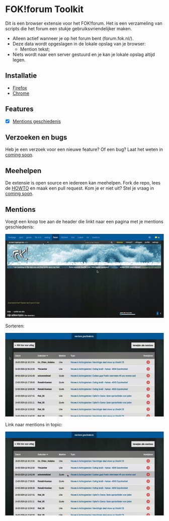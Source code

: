 # FOK!forum Toolkit

Dit is een browser extensie voor het FOK!forum. Het is een verzameling van scripts die het forum een stukje gebruiksvriendelijker maken.

- Alleen actief wanneer je op het forum bent (forum.fok.nl/).
- Deze data wordt opgeslagen in de lokale opslag van je browser:
  - Mention tekst;
- Niets wordt naar een server gestuurd en je kan je lokale opslag altijd legen.

## Installatie

- [Firefox](https://addons.mozilla.org/en-US/firefox/addon/fok-forum-toolkit/)
- [Chrome](https://chromewebstore.google.com/detail/fokforum-toolkit/aeicidhhmkkbadjpbhnfbnpbokomepfh/)

## Features

- [x] [Mentions geschiedenis](#mentions)

## Verzoeken en bugs

Heb je een verzoek voor een nieuwe feature? Of een bug? Laat het weten in [coming soon](https://forum.fok.nl/topic/).

## Meehelpen

De extensie is open source en iedereen kan meehelpen. Fork de repo, lees de [HOWTO](HOWTO.md) en maak een pull request. Kom je er niet uit? Stel je vraag in [coming soon](https://forum.fok.nl/topic/).

## Mentions

Voegt een knop toe aan de header die linkt naar een pagina met je mentions geschiedenis:

![mentions gif 1](public/readme/mentions_page.gif)

Sorteren:

![mentions gif 2](public/readme/mentions_sort.gif)

Link naar mentions in topic:

![mentions gif 3](public/readme/mentions_link.gif)
